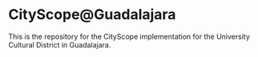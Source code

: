 # CityScope@Guadalajara

This is the repository for the CityScope implementation for the University Cultural District in Guadalajara.
